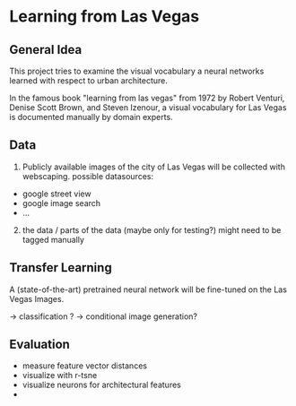 # Learning from Las Vegas

## General Idea
This project tries to examine the visual vocabulary 
a neural networks learned with respect to urban architecture.

In the famous book "learning from las vegas" from 1972 by 
Robert Venturi, Denise Scott Brown, and Steven Izenour,
a visual vocabulary for Las Vegas is documented manually by domain experts.

## Data
1) Publicly available images of the city of Las Vegas will be
collected with webscaping.
possible datasources: 
- google street view
- google image search
- ...

2) the data / parts of the data (maybe only for testing?) might need to be tagged manually

## Transfer Learning

A (state-of-the-art) pretrained neural network will be fine-tuned on the Las Vegas Images.

-> classification ?
-> conditional image generation?

## Evaluation

- measure feature vector distances
- visualize with r-tsne
- visualize neurons for architectural features
- 




